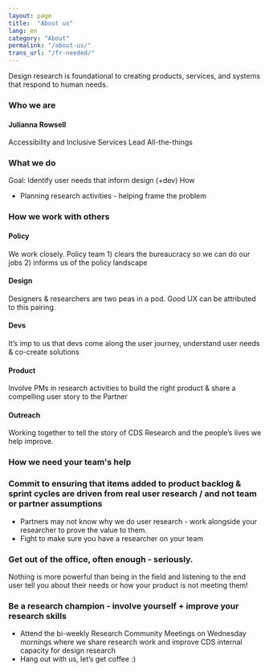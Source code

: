```yaml
---
layout: page
title:  "About us"
lang: en
category: "About"
permalink: "/about-us/"
trans_url: "/fr-needed/"
---
```


Design research is foundational to creating products, services, and systems that respond to human needs. 

### Who we are

#### Julianna Rowsell
Accessibility and Inclusive Services Lead
All-the-things



### What we do
Goal: Identify user needs that inform design (+dev)
How
- Planning research activities - helping frame the problem 

### How we work with others

#### Policy
We work closely. Policy team 1) clears the bureaucracy so we can do our jobs 2) informs us of the policy landscape

#### Design
Designers & researchers are two peas in a pod. Good UX can be attributed to this pairing.

#### Devs
It’s imp to us that devs come along the user journey, understand user needs & co-create solutions

#### Product
Involve PMs in research activities to build the right product & share a compelling user story to the Partner

#### Outreach
Working together to tell the story of CDS Research and the people’s lives we help improve.

### How we need your team's help

### Commit to ensuring that items added to product backlog & sprint cycles are driven from real user research / and not team or partner assumptions 
- Partners may not know why we do user research - work alongside your researcher to prove the value to them.
- Fight to make sure you have a researcher on your team

### Get out of the office, often enough - seriously.
Nothing is more powerful than being in the field and listening to the end user tell you about their needs or how your product is not meeting them! 

### Be a research champion - involve yourself + improve your research skills
- Attend the bi-weekly Research Community Meetings on Wednesday mornings where we share research work and improve CDS internal capacity for design research
- Hang out with us, let’s get coffee :) 